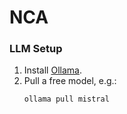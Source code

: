 # NCA
### LLM Setup
1. Install [Ollama](https://ollama.ai).
2. Pull a free model, e.g.:
   ```bash
   ollama pull mistral
